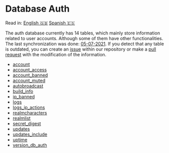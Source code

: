 # Database Auth

Read in: [English :gb:](database-auth) [Spanish :es:](es/database-auth)

The auth database currently has 14 tables, which mainly store information related to user accounts. Although some of them have other functionalities. The last synchronization was done: [05-07-2021](https://github.com/azerothcore/wiki/pull/573). If you detect that any table is outdated, you can create an [issue](https://github.com/azerothcore/wiki/issues) within our repository or make a [pull request](https://github.com/azerothcore/wiki/pulls) with the modification of the information.

- [account](account.md)
- [account_access](account_access.md)
- [account_banned](account_banned.md)
- [account_muted](account_muted.md)
- [autobroadcast](autobroadcast.md)
- [build_info](build_info.md)
- [ip_banned](ip_banned.md)
- [logs](logs.md)
- [logs_ip_actions](logs_ip_actions.md)
- [realmcharacters](realmcharacters.md)
- [realmlist](realmlist.md)
- [secret_digest](secret_digest.md)
- [updates](updates.md)
- [updates_include](updates_include.md)
- [uptime](uptime.md)
- [version_db_auth](version_db_auth.md)
